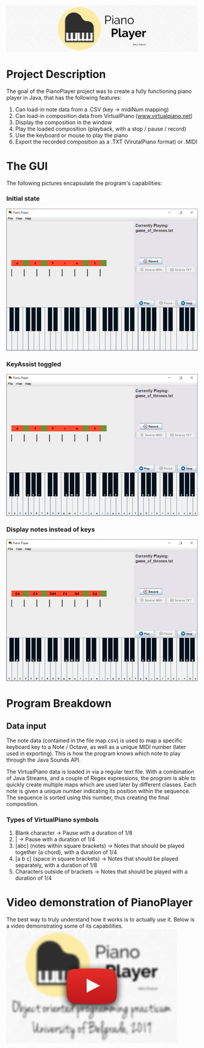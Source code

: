 ![Banner](PianoPlayer/imgs/github/banner.jpg)

# Project Description
The goal of the PianoPlayer project was to create a fully functioning piano player in Java, that has the following features:
1. Can load-in note data from a .CSV (key -> midiNum mapping)
2. Can load-in composition data from VirtualPiano (www.virtualpiano.net)
3. Display the composition in the window
4. Play the loaded composition (playback, with a stop / pause / record)
5. Use the keyboard or mouse to play the piano
6. Export the recorded composition as a .TXT (VirutalPiano format) or .MIDI

# The GUI
The following pictures encapsulate the program's capabilities:
### Initial state
![Initial state](PianoPlayer/imgs/github/init.PNG)

### KeyAssist toggled
![KeyAssist](PianoPlayer/imgs/github/ka.PNG)

### Display notes instead of keys
![Notes instead of keys](PianoPlayer/imgs/github/nik.PNG)

# Program Breakdown
## Data input
The note data (contained in the file map.csv) is used to map a specific keyboard key to a Note / Octave, as well as a unique MIDI number (later used in exporting). This is how the program knows which note to play through the Java Sounds API.

The VirtualPiano data is loaded in via a regular text file. With a combination of Java Streams, and a couple of Regex expressions, the program is able to quickly create multiple maps which are used later by different classes. Each note is given a unique number indicating its position within the sequence. The sequence is sorted using this number, thus creating the final composition.
### Types of VirtualPiano symbols
1. Blank character -> Pause with a duration of 1/8
2. | -> Pause with a duration of 1/4
3. [abc] (notes within square brackets) -> Notes that should be played together (a chord), with a duration of 1/4
4. [a b c] (space in square brackets) -> Notes that should be played separately, with a duration of 1/8
5. Characters outside of brackets -> Notes that should be played with a duration of 1/4

# Video demonstration of PianoPlayer
The best way to truly understand how it works is to actually use it.
Below is a video demonstrating some of its capabilities.
[![See how it works](PianoPlayer/imgs/github/yt.jpg)](https://www.youtube.com/watch?v=Ymv5jWLHalI)